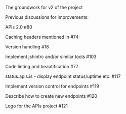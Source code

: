 The groundwork for v2 of the project

Previous discussions for improvements:

APIs 2.0 #80 

Caching headers mentioned in #74:

Version handling #18

Implement jshintrc and/or similar tools #103 

Code linting and beautification #77 

status.apis.is - display endpoint status/uptime etc. #117

Implement version control for endpoints #119 

Describe how to create new endpoints #120 
 
Logo for the APIs project #121